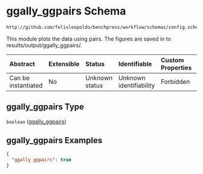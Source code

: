 # ggally_ggpairs Schema

```txt
http://github.com/felixleopoldo/benchpress/workflow/schemas/config.schema.json#/properties/benchmark_setup/properties/evaluation/properties/ggally_ggpairs
```

This module plots the data using pairs. The figures are saved in to results/output/ggally_ggpairs/.

| Abstract            | Extensible | Status         | Identifiable            | Custom Properties | Additional Properties | Access Restrictions | Defined In                                                       |
| :------------------ | :--------- | :------------- | :---------------------- | :---------------- | :-------------------- | :------------------ | :--------------------------------------------------------------- |
| Can be instantiated | No         | Unknown status | Unknown identifiability | Forbidden         | Allowed               | none                | [config.schema.json*](config.schema.json "open original schema") |

## ggally_ggpairs Type

`boolean` ([ggally_ggpairs](config-properties-benchmark_setup-properties-evaluation-properties-ggally_ggpairs.md))

## ggally_ggpairs Examples

```json
{
  "ggally_ggpairs": true
}
```
